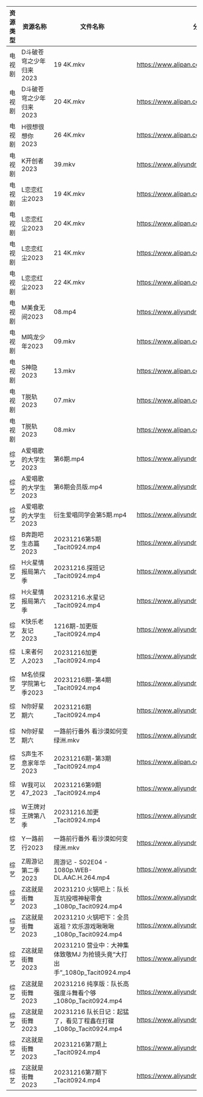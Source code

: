 | 资源类型 | 资源名称           | 文件名称                                                  | 分享链接                                      | 更新时间                |
| ---- | -------------- | ----------------------------------------------------- | ----------------------------------------- | ------------------- |
| 电视剧  | D斗破苍穹之少年归来2023 | 19 4K.mkv                                             | https://www.alipan.com/s/gZNbx17BXE2      | 2023-12-17 00:05:06 |
| 电视剧  | D斗破苍穹之少年归来2023 | 20 4K.mkv                                             | https://www.alipan.com/s/gZNbx17BXE2      | 2023-12-17 00:05:06 |
| 电视剧  | H很想很想你2023     | 26 4K.mkv                                             | https://www.alipan.com/s/hfMyZXe5zKx      | 2023-12-17 00:05:09 |
| 电视剧  | K开创者2023       | 39.mkv                                                | https://www.aliyundrive.com/s/N2CmALY5X1B | 2023-12-17 00:05:13 |
| 电视剧  | L恋恋红尘2023      | 19 4K.mkv                                             | https://www.alipan.com/s/Ymbt5WiGP5K      | 2023-12-17 00:05:18 |
| 电视剧  | L恋恋红尘2023      | 20 4K.mkv                                             | https://www.alipan.com/s/Ymbt5WiGP5K      | 2023-12-17 00:05:17 |
| 电视剧  | L恋恋红尘2023      | 21 4K.mkv                                             | https://www.alipan.com/s/Ymbt5WiGP5K      | 2023-12-17 00:05:17 |
| 电视剧  | L恋恋红尘2023      | 22 4K.mkv                                             | https://www.alipan.com/s/Ymbt5WiGP5K      | 2023-12-17 00:05:17 |
| 电视剧  | M美食无间2023      | 08.mp4                                                | https://www.aliyundrive.com/s/gGLnmrzF2iW | 2023-12-17 00:05:21 |
| 电视剧  | M鸣龙少年2023      | 09.mkv                                                | https://www.alipan.com/s/2HR7qxnbZ7a      | 2023-12-17 00:05:23 |
| 电视剧  | S神隐2023        | 13.mkv                                                | https://www.alipan.com/s/ygw7ahjrzLJ      | 2023-12-17 00:05:28 |
| 电视剧  | T脱轨2023        | 07.mkv                                                | https://www.alipan.com/s/wqYSXzdAT24      | 2023-12-17 00:05:30 |
| 电视剧  | T脱轨2023        | 08.mkv                                                | https://www.alipan.com/s/wqYSXzdAT24      | 2023-12-17 00:05:30 |
| 综艺   | A爱唱歌的大学生2023   | 第6期.mp4                                               | https://www.aliyundrive.com/s/PLGLnuAiMzM | 2023-12-17 00:05:37 |
| 综艺   | A爱唱歌的大学生2023   | 第6期会员版.mp4                                            | https://www.aliyundrive.com/s/PLGLnuAiMzM | 2023-12-17 00:05:37 |
| 综艺   | A爱唱歌的大学生2023   | 衍生爱唱同学会第5期.mp4                                        | https://www.aliyundrive.com/s/PLGLnuAiMzM | 2023-12-17 00:05:37 |
| 综艺   | B奔跑吧生态篇2023    | 20231216第5期_Tacit0924.mp4                             | https://www.aliyundrive.com/s/9mE7QU1mwc4 | 2023-12-17 00:05:41 |
| 综艺   | H火星情报局第六季      | 20231216.探班记_Tacit0924.mp4                            | https://www.aliyundrive.com/s/4azyom2fB4x | 2023-12-17 00:05:46 |
| 综艺   | H火星情报局第六季      | 20231216.水星记_Tacit0924.mp4                            | https://www.aliyundrive.com/s/4azyom2fB4x | 2023-12-17 00:05:46 |
| 综艺   | K快乐老友记2023     | 1216期-加更版_Tacit0924.mp4                               | https://www.aliyundrive.com/s/BxVL5bRR35N | 2023-12-17 00:05:52 |
| 综艺   | L来者何人2023      | 20231216加更_Tacit0924.mp4                              | https://www.aliyundrive.com/s/r23ozuJUsih | 2023-12-17 00:05:54 |
| 综艺   | M名侦探学院第七季2023  | 20231216期-第4期_Tacit0924.mp4                           | https://www.aliyundrive.com/s/NShJjwiMfYg | 2023-12-17 00:05:56 |
| 综艺   | N你好星期六         | 20231216期_Tacit0924.mp4                               | https://www.aliyundrive.com/s/QGPr3eRo3pE | 2023-12-17 00:06:02 |
| 综艺   | N你好星期六         | 一路前行番外  看沙漠如何变绿洲.mkv                                  | https://www.aliyundrive.com/s/QGPr3eRo3pE | 2023-12-17 00:06:02 |
| 综艺   | S声生不息家年华2023   | 20231216期-第3期_Tacit0924.mp4                           | https://www.alipan.com/s/mgQnMdjHLGS      | 2023-12-17 00:06:08 |
| 综艺   | W我可以47_2023    | 20231216第9期_Tacit0924.mp4                             | https://www.aliyundrive.com/s/gJexcigG6Qr | 2023-12-17 00:06:12 |
| 综艺   | W王牌对王牌第八季      | 20231216.加更_Tacit0924.mp4                             | https://www.aliyundrive.com/s/msfoWynj5eP | 2023-12-17 00:06:14 |
| 综艺   | Y一路前行2023      | 一路前行番外  看沙漠如何变绿洲.mkv                                  | https://www.aliyundrive.com/s/swbebfcWmjr | 2023-12-17 00:06:20 |
| 综艺   | Z周游记第二季2023    | 周游记 - S02E04 - 1080p.WEB-DL.AAC.H.264.mp4             | https://www.aliyundrive.com/s/dRBUKP5EkX4 | 2023-12-17 00:06:29 |
| 综艺   | Z这就是街舞2023     | 20231210 火锅吧上：队长互坑投喂神秘零食_1080p_Tacit0924.mp4          | https://www.aliyundrive.com/s/AnJxPe7Xdci | 2023-12-17 00:06:35 |
| 综艺   | Z这就是街舞2023     | 20231210 火锅吧下：全员返祖？欢乐游戏啾啾啾_1080p_Tacit0924.mp4        | https://www.aliyundrive.com/s/AnJxPe7Xdci | 2023-12-17 00:06:35 |
| 综艺   | Z这就是街舞2023     | 20231210 营业中：大神集体致敬MJ 为抢镜头竟“大打出手”_1080p_Tacit0924.mp4 | https://www.aliyundrive.com/s/AnJxPe7Xdci | 2023-12-17 00:06:35 |
| 综艺   | Z这就是街舞2023     | 20231216 纯享版：队长高强度斗舞看个够_1080p_Tacit0924.mp4           | https://www.aliyundrive.com/s/AnJxPe7Xdci | 2023-12-17 00:06:34 |
| 综艺   | Z这就是街舞2023     | 20231216 队长日记：起猛了，看见丁程鑫在打碟_1080p_Tacit0924.mp4        | https://www.aliyundrive.com/s/AnJxPe7Xdci | 2023-12-17 00:06:34 |
| 综艺   | Z这就是街舞2023     | 20231216第7期上_Tacit0924.mp4                            | https://www.aliyundrive.com/s/AnJxPe7Xdci | 2023-12-17 00:06:34 |
| 综艺   | Z这就是街舞2023     | 20231216第7期下_Tacit0924.mp4                            | https://www.aliyundrive.com/s/AnJxPe7Xdci | 2023-12-17 00:06:34 |
